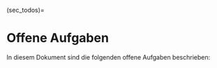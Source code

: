 (sec_todos)=
# Offene Aufgaben

In diesem Dokument sind die folgenden offene Aufgaben beschrieben:

```{todolist}
```
